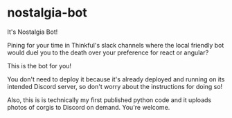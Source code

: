 # nostalgia-bot

It's Nostalgia Bot!

Pining for your time in Thinkful's slack channels where the local friendly bot would duel you to the death over your preference for react or angular?

This is the bot for you!

You don't need to deploy it because it's already deployed and running on its intended Discord server, so don't worry about the instructions for doing so!

Also, this is is technically my first published python code and it uploads photos of corgis to Discord on demand. You're welcome.
